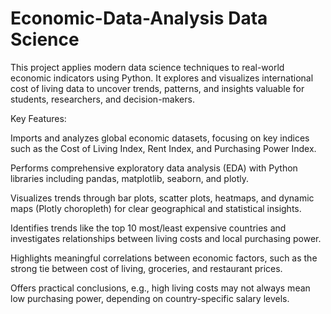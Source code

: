 # Economic-Data-Analysis Data Science

This project applies modern data science techniques to real-world economic indicators using Python. It explores and visualizes international cost of living data to uncover trends, patterns, and insights valuable for students, researchers, and decision-makers.

Key Features:

Imports and analyzes global economic datasets, focusing on key indices such as the Cost of Living Index, Rent Index, and Purchasing Power Index.

Performs comprehensive exploratory data analysis (EDA) with Python libraries including pandas, matplotlib, seaborn, and plotly.

Visualizes trends through bar plots, scatter plots, heatmaps, and dynamic maps (Plotly choropleth) for clear geographical and statistical insights.

Identifies trends like the top 10 most/least expensive countries and investigates relationships between living costs and local purchasing power.

Highlights meaningful correlations between economic factors, such as the strong tie between cost of living, groceries, and restaurant prices.

Offers practical conclusions, e.g., high living costs may not always mean low purchasing power, depending on country-specific salary levels.
